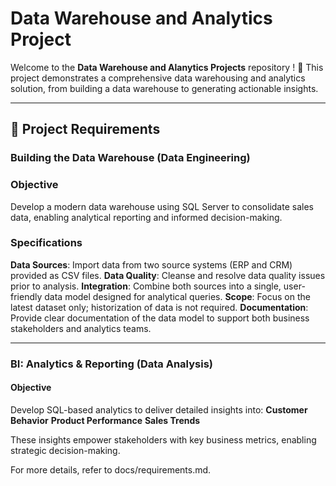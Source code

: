 # Data Warehouse and Analytics Project
Welcome to the  **Data Warehouse and Alanytics Projects** repository ! 🚀
This project demonstrates a comprehensive data warehousing and analytics solution, from building a data warehouse to generating actionable insights. 

---
## 🚀 Project Requirements
### Building the Data Warehouse (Data Engineering)
### Objective
Develop a modern data warehouse using SQL Server to consolidate sales data, enabling analytical reporting and informed decision-making.

### Specifications
**Data Sources**: Import data from two source systems (ERP and CRM) provided as CSV files.
**Data Quality**: Cleanse and resolve data quality issues prior to analysis.
**Integration**: Combine both sources into a single, user-friendly data model designed for analytical queries.
**Scope**: Focus on the latest dataset only; historization of data is not required.
**Documentation**: Provide clear documentation of the data model to support both business stakeholders and analytics teams.

---

### BI: Analytics & Reporting (Data Analysis)

#### Objective
Develop SQL-based analytics to deliver detailed insights into:
**Customer Behavior**
**Product Performance**
**Sales Trends**

These insights empower stakeholders with key business metrics, enabling strategic decision-making.

For more details, refer to docs/requirements.md.
